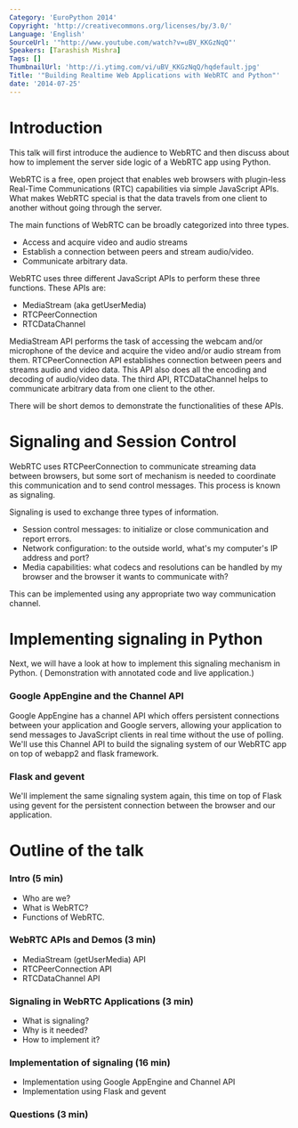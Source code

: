 ```yaml
---
Category: 'EuroPython 2014'
Copyright: 'http://creativecommons.org/licenses/by/3.0/'
Language: 'English'
SourceUrl: '"http://www.youtube.com/watch?v=uBV_KKGzNqQ"'
Speakers: [Tarashish Mishra]
Tags: []
ThumbnailUrl: 'http://i.ytimg.com/vi/uBV_KKGzNqQ/hqdefault.jpg'
Title: '"Building Realtime Web Applications with WebRTC and Python"'
date: '2014-07-25'
---
```

Introduction
===========
This talk will first introduce the audience to WebRTC and then discuss about how to implement the server side logic of a WebRTC app using Python. 

WebRTC is a free, open project that enables web browsers with plugin-less Real-Time Communications (RTC) capabilities via simple JavaScript APIs. What makes WebRTC special is that the data travels from one client to another without going through the server. 

The main functions of WebRTC can be broadly categorized into three types. 

- Access and acquire video and audio streams
- Establish a connection between peers and stream audio/video.
- Communicate arbitrary data.

WebRTC uses three different JavaScript APIs to perform these three functions. These APIs are:

- MediaStream (aka getUserMedia)
- RTCPeerConnection
- RTCDataChannel

MediaStream API performs the task of accessing the webcam and/or microphone of the device and acquire the video and/or audio stream from them. RTCPeerConnection API establishes connection between peers and streams audio and video data. This API also does all the encoding and decoding of audio/video data. The third API, RTCDataChannel helps to communicate arbitrary data from one client to the other.

There will be short demos to demonstrate the functionalities of these APIs.

Signaling and Session Control
========================

WebRTC uses RTCPeerConnection to communicate streaming data between browsers, but some sort of mechanism is needed to coordinate this communication and to send control messages. This process is known as signaling.

Signaling is used to exchange three types of information.

- Session control messages: to initialize or close communication and report errors.
- Network configuration: to the outside world, what's my computer's IP address and port?
- Media capabilities: what codecs and resolutions can be handled by my browser and the browser it wants to communicate with?

This can be implemented using any appropriate two way communication channel.

Implementing signaling in Python
==========================

Next, we will have a look at how to implement this signaling mechanism in Python. ( Demonstration with annotated code and live application.)

### Google AppEngine and the Channel API ###
Google AppEngine has a channel API which offers persistent connections between your application and Google servers, allowing your application to send messages to JavaScript clients in real time without the use of polling. We'll use this Channel API to build the signaling system of our WebRTC app on top of webapp2 and flask framework. 

### Flask and gevent ###
We'll implement the same signaling system again, this time on top of Flask using gevent for the persistent connection between the browser and our application. 

Outline of the talk
===============
### Intro (5 min) ###
- Who are we?
- What is WebRTC?
- Functions of WebRTC.

### WebRTC APIs and Demos (3 min) ###
- MediaStream (getUserMedia) API
- RTCPeerConnection API
- RTCDataChannel API

### Signaling in WebRTC Applications (3 min) ###
- What is signaling?
- Why is it needed?
- How to implement it?

### Implementation of signaling (16 min) ###
- Implementation using Google AppEngine and Channel API
- Implementation using Flask and gevent

### Questions (3 min) ###
